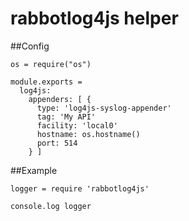 # rabbotlog4js helper
##Config

```
os = require("os")

module.exports =
  log4js:
    appenders: [ {
      type: 'log4js-syslog-appender'
      tag: 'My API'
      facility: 'local0'
      hostname: os.hostname()
      port: 514
    } ]

```

##Example

```
logger = require 'rabbotlog4js'

console.log logger

```
